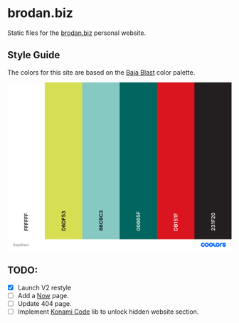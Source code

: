 # brodan.biz
Static files for the [brodan.biz](https://brodan.biz) personal website.

## Style Guide
The colors for this site are based on the [Baja Blast](https://coolors.co/ffffff-d6df53-86c9c3-00665f-db151f-231f20) color palette.

![Baja Blast color palette](./brodan.biz/static/images/baja-blast-colors.png)

## TODO:
- [x] Launch V2 restyle
- [ ] Add a [Now](https://nownownow.com/about) page.
- [ ] Update 404 page.
- [ ] Implement [Konami Code](https://github.com/MachinisteWeb/konami-code-js) lib to unlock hidden website section.
